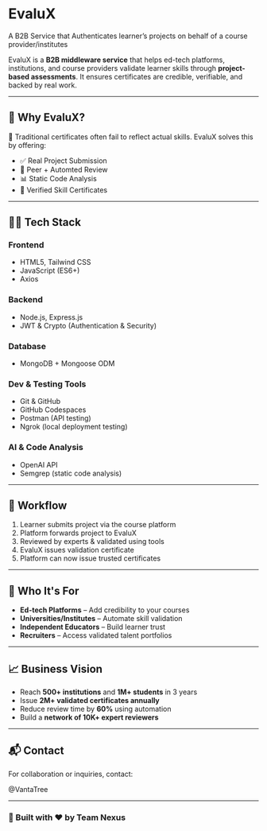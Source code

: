 # EvaluX
A B2B Service that Authenticates learner’s projects on behalf of a course provider/institutes

EvaluX is a **B2B middleware service** that helps ed-tech platforms, institutions, and course providers validate learner skills through **project-based assessments**. It ensures certificates are credible, verifiable, and backed by real work.

---

## 🌟 Why EvaluX?

🎯 Traditional certificates often fail to reflect actual skills. EvaluX solves this by offering:

- ✅ Real Project Submission
- 🤝 Peer + Automted Review
- 📊 Static Code Analysis
- 🧠 Verified Skill Certificates

---

## 🧑‍💻 Tech Stack

### Frontend
- HTML5, Tailwind CSS
- JavaScript (ES6+)
- Axios

### Backend
- Node.js, Express.js
- JWT & Crypto (Authentication & Security)

### Database
- MongoDB + Mongoose ODM

### Dev & Testing Tools
- Git & GitHub
- GitHub Codespaces
- Postman (API testing)
- Ngrok (local deployment testing)

### AI & Code Analysis
- OpenAI API
- Semgrep (static code analysis)

---

## 🧭 Workflow

1. Learner submits project via the course platform
2. Platform forwards project to EvaluX
3. Reviewed by experts & validated using tools
4. EvaluX issues validation certificate
5. Platform can now issue trusted certificates

---

## 🔌 Who It's For

- **Ed-tech Platforms** – Add credibility to your courses
- **Universities/Institutes** – Automate skill validation
- **Independent Educators** – Build learner trust
- **Recruiters** – Access validated talent portfolios

---

## 📈 Business Vision

- Reach **500+ institutions** and **1M+ students** in 3 years
- Issue **2M+ validated certificates annually**
- Reduce review time by **60%** using automation
- Build a **network of 10K+ expert reviewers**

---

## 📬 Contact

For collaboration or inquiries, contact:

@VantaTree

---

### 👥 Built with ❤️ by Team Nexus
